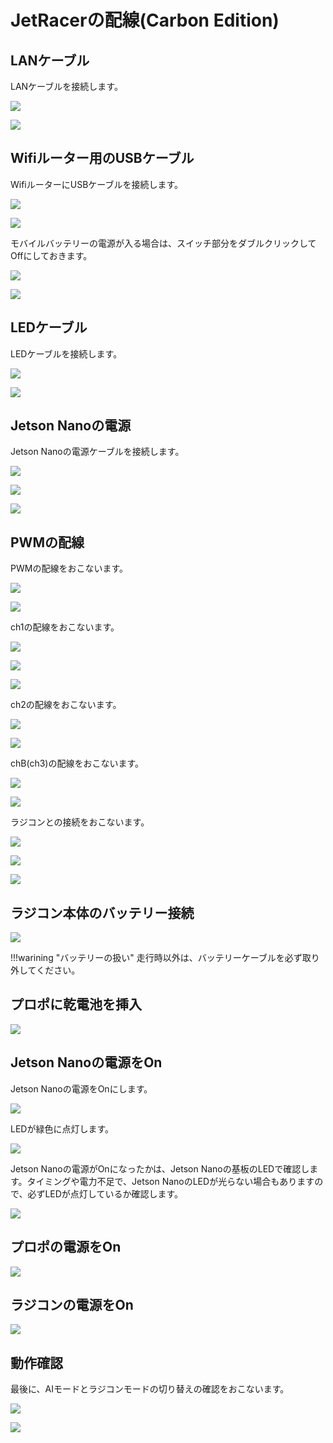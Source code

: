 # JetRacerの配線(Carbon Edition)

## LANケーブル

LANケーブルを接続します。

![](./img/line2_001.jpg)

![](./img/line2_002.jpg)

## Wifiルーター用のUSBケーブル

WifiルーターにUSBケーブルを接続します。

![](./img/line2_003.jpg)

![](./img/line2_004.jpg)

モバイルバッテリーの電源が入る場合は、スイッチ部分をダブルクリックしてOffにしておきます。

![](./img/line2_009.jpg)

![](./img/line2_010.jpg)

## LEDケーブル

LEDケーブルを接続します。

![](./img/line2_005.jpg)

![](./img/line2_006.jpg)

## Jetson Nanoの電源

Jetson Nanoの電源ケーブルを接続します。

![](./img/line2_007.jpg)

![](./img/line2_008.jpg)

![](./img/line2_009.jpg)

## PWMの配線

PWMの配線をおこないます。

![](./img/line2_011.jpg)

![](./img/line2_012.jpg)

ch1の配線をおこないます。

![](./img/line2_013.jpg)

![](./img/line2_014.jpg)

![](./img/line2_015.jpg)

ch2の配線をおこないます。

![](./img/line2_016.jpg)

![](./img/line2_017.jpg)

chB(ch3)の配線をおこないます。

![](./img/line2_018.jpg)

![](./img/line2_019.jpg)

ラジコンとの接続をおこないます。

![](./img/line2_020_2.jpg)

![](./img/line2_021.jpg)

![](./img/line2_022.jpg)

## ラジコン本体のバッテリー接続

![](./img/line2_023.jpg)

!!!warining "バッテリーの扱い"
	走行時以外は、バッテリーケーブルを必ず取り外してください。

## プロポに乾電池を挿入

![](./img/line2_024.jpg)


## Jetson Nanoの電源をOn

Jetson Nanoの電源をOnにします。

![](./img/line2_025.jpg)

LEDが緑色に点灯します。

![](./img/line2_026.jpg)

Jetson Nanoの電源がOnになったかは、Jetson Nanoの基板のLEDで確認します。タイミングや電力不足で、Jetson NanoのLEDが光らない場合もありますので、必ずLEDが点灯しているか確認します。

![](./img/line2_027.jpg)

## プロポの電源をOn

![](./img/line2_028.jpg)

## ラジコンの電源をOn

![](./img/line2_029.jpg)

## 動作確認

最後に、AIモードとラジコンモードの切り替えの確認をおこないます。

![](./img/line2_030.jpg)

![](./img/line2_031.jpg)

